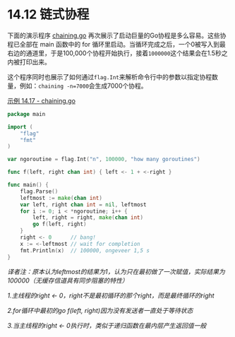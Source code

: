 # 14.12 链式协程

下面的演示程序 [chaining.go](examples/chapter_14/chaining.go) 再次展示了启动巨量的Go协程是多么容易。这些协程已全部在 main 函数中的 for
循环里启动。当循环完成之后，一个0被写入到最右边的通道里，于是100,000个协程开始执行，接着`1000000`这个结果会在1.5秒之内被打印出来。


这个程序同时也展示了如何通过`flag.Int`来解析命令行中的参数以指定协程数量，例如：`chaining -n=7000`会生成7000个协程。
 

[示例 14.17 - chaining.go](examples/chapter_14/chaining.go)
```go
package main

import (
	"flag"
	"fmt"
)

var ngoroutine = flag.Int("n", 100000, "how many goroutines")

func f(left, right chan int) { left <- 1 + <-right }

func main() {
	flag.Parse()
	leftmost := make(chan int)
	var left, right chan int = nil, leftmost
	for i := 0; i < *ngoroutine; i++ {
		left, right = right, make(chan int)
		go f(left, right)
	}
	right <- 0      // bang!
	x := <-leftmost // wait for completion
	fmt.Println(x)  // 100000, ongeveer 1,5 s
}
```
*译者注：原本认为leftmost的结果为1，认为只在最初做了一次赋值，实际结果为100000（无缓存信道具有同步阻塞的特性）*

*1.主线程的right <- 0，right不是最初循环的那个right，而是最终循环的right*

*2.for循环中最初的go f(left, right)因为没有发送者一直处于等待状态*

*3.当主线程的right <- 0执行时，类似于递归函数在最内层产生返回值一般*

 

